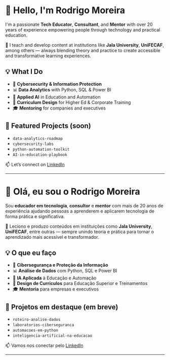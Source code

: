 # 👋 Hello, I'm Rodrigo Moreira

I'm a passionate **Tech Educator**, **Consultant**, and **Mentor** with over 20 years of experience empowering people through technology and practical education.

💼 I teach and develop content at institutions like **Jala University**, **UniFECAF**, among others — always blending theory and practice to create accessible and transformative learning experiences.

## 💡 What I Do
- 🔐 **Cybersecurity & Information Protection**
- 📊 **Data Analytics** with Python, SQL & Power BI
- 🤖 **Applied AI** in Education and Automation
- 🧠 **Curriculum Design** for Higher Ed & Corporate Training
- 🎓 **Mentoring** for companies and executives

## 📌 Featured Projects (soon)
- `data-analytics-roadmap`
- `cybersecurity-labs`
- `python-automation-toolkit`
- `AI-in-education-playbook`

📫 Let’s connect on [LinkedIn](https://www.linkedin.com/in/rodrigomoreiradossantos)

---

# 👋 Olá, eu sou o Rodrigo Moreira

Sou **educador em tecnologia**, **consultor** e **mentor** com mais de 20 anos de experiência ajudando pessoas a aprenderem e aplicarem tecnologia de forma prática e significativa.

💼 Leciono e produzo conteúdos em instituições como **Jala University**, **UniFECAF**, entre outras — sempre unindo teoria e prática para tornar o aprendizado mais acessível e transformador.

## 💡 O que eu faço
- 🔐 **Cibersegurança e Proteção da Informação**
- 📊 **Análise de Dados** com Python, SQL e Power BI
- 🤖 **IA Aplicada** à Educação e Automação
- 🧠 **Design de Currículos** para Educação Superior e Treinamentos
- 🎓 **Mentoria** para empresas e executivos 

## 📌 Projetos em destaque (em breve)
- `roteiro-analise-dados`
- `laboratorios-ciberseguranca`
- `automacoes-em-python`
- `inteligencia-artificial-na-educacao`

📫 Vamos nos conectar pelo [LinkedIn](https://www.linkedin.com/in/rodrigomoreiradossantos)

---


